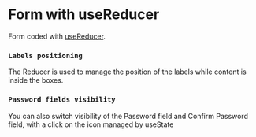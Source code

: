# Form with useReducer

Form coded with [useReducer](https://it.reactjs.org/docs/hooks-reference.html#usereducer).

### `Labels positioning`

The Reducer is used to manage the position of the labels while content is inside the boxes.

### `Password fields visibility`

You can also switch visibility of the Password field and Confirm Password field, with a click on the icon managed by useState
